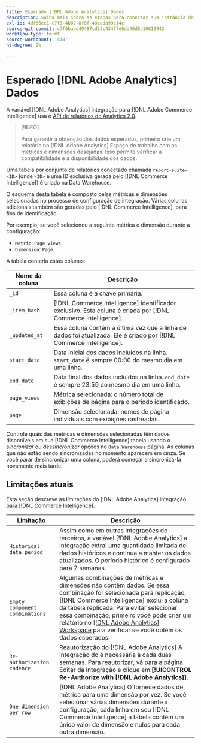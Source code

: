 ```yaml
---
title: Esperado [!DNL Adobe Analytics] Dados
description: Saiba mais sobre as etapas para conectar sua instância do RDS.
exl-id: 4df66ec1-c7f3-4b02-8f0f-49cada99c14c
source-git-commit: c7f6bacd49487cd13c4347fe6dd46d6a10613942
workflow-type: tm+mt
source-wordcount: '410'
ht-degree: 0%

---
```


# Esperado [!DNL Adobe Analytics] Dados

A variável [!DNL Adobe Analytics] integração para [!DNL Adobe Commerce Intelligence] usa o [API de relatórios do Analytics 2.0](https://developer.adobe.com/analytics-apis/docs/2.0/#!AdobeDocs/analytics-2.0-apis/master/README.md).

>[!INFO]
>
>Para garantir a obtenção dos dados esperados, primeiro crie um relatório no [!DNL Adobe Analytics] Espaço de trabalho com as métricas e dimensões desejadas. Isso permite verificar a compatibilidade e a disponibilidade dos dados.

Uma tabela por conjunto de relatórios conectado chamada `report-suite-<ID>` (onde `<ID>` é uma ID exclusiva gerada pelo [!DNL Commerce Intelligence]) é criado na Data Warehouse.

O esquema desta tabela é composto pelas métricas e dimensões selecionadas no processo de configuração de integração. Várias colunas adicionais também são geradas pelo [!DNL Commerce Intelligence], para fins de identificação.

Por exemplo, se você selecionou a seguinte métrica e dimensão durante a configuração:
- `Metric`: `Page views`
- `Dimension`: `Page`

A tabela conteria estas colunas:

| Nome da coluna | Descrição |
| --- | --- |
| `_id` | Essa coluna é a chave primária. |
| `_item_hash` | [!DNL Commerce Intelligence] identificador exclusivo. Esta coluna é criada por [!DNL Commerce Intelligence]. |
| `_updated_at` | Essa coluna contém a última vez que a linha de dados foi atualizada. Ele é criado por [!DNL Commerce Intelligence]. |
| `start_date` | Data inicial dos dados incluídos na linha. `start_date` é sempre 00:00 do mesmo dia em uma linha. |
| `end_date` | Data final dos dados incluídos na linha. `end_date` é sempre 23:59 do mesmo dia em uma linha. |
| `page_views` | Métrica selecionada: o número total de exibições de página para o período identificado. |
| `page` | Dimensão selecionada: nomes de página individuais com exibições rastreadas. |

Controle quais das métricas e dimensões selecionadas têm dados disponíveis em sua [!DNL Commerce Intelligence] tabela usando o *sincronizar* ou *dessincronizar* opções no `Data Warehouse` página. As colunas que não estão sendo sincronizadas no momento aparecem em cinza. Se você parar de sincronizar uma coluna, poderá começar a sincronizá-la novamente mais tarde.

## Limitações atuais

Esta seção descreve as limitações do [!DNL Adobe Analytics] integração para [!DNL Commerce Intelligence].

| Limitação | Descrição |
| --- | --- |
| `Historical data period` | Assim como em outras integrações de terceiros, a variável [!DNL Adobe Analytics] a integração extrai uma quantidade limitada de dados históricos e continua a manter os dados atualizados. O período histórico é configurado para 2 semanas. |
| `Empty component combinations` | Algumas combinações de métricas e dimensões não contêm dados. Se essa combinação for selecionada para replicação, [!DNL Commerce Intelligence] exclui a coluna da tabela replicada. Para evitar selecionar essa combinação, primeiro você pode criar um relatório no [[!DNL Adobe Analytics] Workspace](https://experienceleague.adobe.com/docs/analytics/analyze/analysis-workspace/home.html) para verificar se você obtém os dados esperados. |
| `Re-authorization cadence` | Reautorização do [!DNL Adobe Analytics] A integração do é necessária a cada duas semanas. Para reautorizar, vá para a página Editar da integração e clique em **[!UICONTROL Re-Authorize with [!DNL Adobe Analytics]]**. |
| `One dimension per row` | [!DNL Adobe Analytics] O fornece dados de métrica para uma dimensão por vez. Se você selecionar várias dimensões durante a configuração, cada linha em seu [!DNL Commerce Intelligence] a tabela contém um único valor de dimensão e nulos para cada outra dimensão. |
